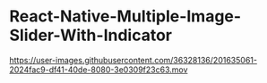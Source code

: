 # React-Native-Multiple-Image-Slider-With-Indicator



https://user-images.githubusercontent.com/36328136/201635061-2024fac9-df41-40de-8080-3e0309f23c63.mov

